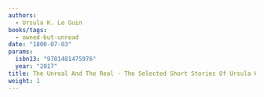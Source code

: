 ```yaml
---
authors:
  - Ursula K. Le Guin
books/tags:
  - owned-but-unread
date: "1800-07-03"
params:
  isbn13: "9781481475976"
  year: "2017"
title: The Unreal And The Real - The Selected Short Stories Of Ursula K. Le Guin
weight: 1
---
```


<!--more-->
